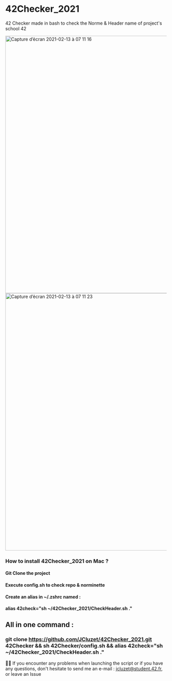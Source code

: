 # 42Checker_2021

42 Checker made in bash to check the Norme & Header name of project's school 42

<img width="803" alt="Capture d’écran 2021-02-13 à 07 11 16" src="https://user-images.githubusercontent.com/55356071/107843375-c3290980-6dca-11eb-8602-f36a0a264c8e.png">

<img width="803" alt="Capture d’écran 2021-02-13 à 07 11 23" src="https://user-images.githubusercontent.com/55356071/107843386-db008d80-6dca-11eb-814a-bb45dbabeb13.png">

### How to install 42Checker_2021 on Mac ?
#### Git Clone the project
#### Execute config.sh to check repo & norminette
#### Create an alias in ~/.zshrc named : 
#### alias 42check="sh ~/42Checker_2021/CheckHeader.sh ."

## All in one command : 

### git clone https://github.com/JCluzet/42Checker_2021.git 42Checker && sh 42Checker/config.sh && alias 42check="sh ~/42Checker_2021/CheckHeader.sh ."

👋🏼 If you encounter any problems when launching the script or if you have any questions, don't hesitate to send me an e-mail : jcluzet@student.42.fr, or leave an Issue

